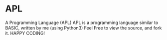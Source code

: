 # APL
A Programming Language (APL)
APL is a programming language similar to BASIC, written by me (using Python3)
Feel Free to view the source, and fork it.
HAPPY CODING!

